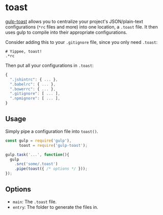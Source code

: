 toast
=====
[gulp-toast](http://npmjs.com/gulp-toast) allows you to centralize your project's JSON/plain-text configurations (`*rc` files and more) into one location, a `.toast` file.  It then uses gulp to compile into their appropriate configurations.

Consider adding this to your `.gitignore` file, since you only need `.toast`:
```
# Yippee, toast!
.*rc
```

Then put all your configurations in `.toast`:

```javascript
{
  ".jshintrc": { ... },
  ".babelrc": { ... },
  ".bowerrc": { ... },
  ".gitignore": [ ... ],
  ".npmignore": [ ... ],
}
```

## Usage

Simply pipe a configuration file into `toast()`.

```javascript
const gulp = require('gulp'),
      toast = require('gulp-toast');

gulp.task('...', function(){
  gulp
    .src('some/.toast')
    .pipe(toast({ /* options */ }));
});
```

## Options
 - `main`: The `.toast` file.
 - `entry`: The folder to generate the files in.
